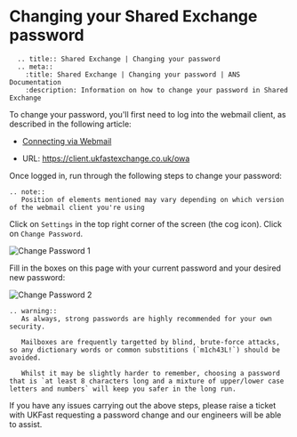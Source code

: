# Changing your Shared Exchange password

```eval_rst
  .. title:: Shared Exchange | Changing your password
  .. meta::
    :title: Shared Exchange | Changing your password | ANS Documentation
    :description: Information on how to change your password in Shared Exchange
```

To change your password, you'll first need to log into the webmail client, as described in the following article:

- [Connecting via Webmail](/desktop/sharedexchange/webmailconnect)

- URL: <https://client.ukfastexchange.co.uk/owa>

Once logged in, run through the following steps to change your password:

```eval_rst
.. note::
   Position of elements mentioned may vary depending on which version of the webmail client you're using
```

Click on `Settings` in the top right corner of the screen (the cog icon).
Click on `Change Password`.

![Change Password 1](files/shex_pass1.png)

Fill in the boxes on this page with your current password and your desired new password:

![Change Password 2](files/shex_pass2.png)

```eval_rst
.. warning::
   As always, strong passwords are highly recommended for your own security.

   Mailboxes are frequently targetted by blind, brute-force attacks, so any dictionary words or common substitions (`m1ch43L!`) should be avoided.

   Whilst it may be slightly harder to remember, choosing a password that is `at least 8 characters long and a mixture of upper/lower case letters and numbers` will keep you safer in the long run.
```

If you have any issues carrying out the above steps, please raise a ticket with UKFast requesting a password change and our engineers will be able to assist.
